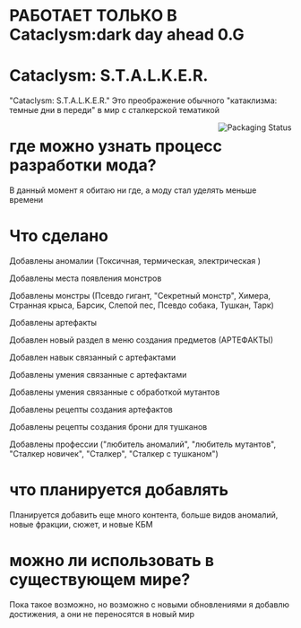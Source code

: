 # РАБОТАЕТ ТОЛЬКО В Cataclysm:dark day ahead 0.G
# Cataclysm: S.T.A.L.K.E.R.

"Cataclysm: S.T.A.L.K.E.R." Это преображение обычного "катаклизма: темные дни в переди" в мир с сталкерской тематикой

<a>
    <img src="https://raw.githubusercontent.com/Kenshut/CATACLYSM-S.T.A.L.K.E.R./main/stal.png" alt="Packaging Status" align="right">
</a>

# где можно узнать процесс разработки мода?

В данный момент я обитаю ни где, а моду стал уделять меньше времени

# Что сделано 

Добавлены аномалии (Токсичная, термическая, электрическая )

Добавлены места появления монстров

Добавлены монстры (Псевдо гигант, "Секретный монстр", Химера, Странная крыса, Барсик, Слепой пес, Псевдо собака, Тушкан, Тарк)

Добавлены артефакты

Добавлен новый раздел в меню создания предметов (АРТЕФАКТЫ)

Добавлен навык связанный с артефактами

Добавлены умения связанные с артефактами

Добавлены умения связанные с обработкой мутантов

Добавлены рецепты создания артефактов

Добавлены рецепты создания брони для тушканов

Добавлены профессии ("любитель аномалий", "любитель мутантов", "Сталкер новичек", "Сталкер", "Сталкер с тушканом")

# что планируется добавлять 

Планируется добавить еще много контента, больше видов аномалий, новые фракции, сюжет, и новые КБМ

# можно ли использовать в существующем мире?
Пока такое возможно, но возможно с новыми обновлениями я добавлю достижения, а они не переносятся в новый мир

